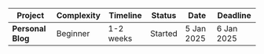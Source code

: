 | **Project**                                   | **Complexity** | **Timeline**     | **Status**  | **Date**     | **Deadline**     |
|-----------------------------------------------|----------------|------------------|-------------|--------------|------------------|
| **Personal Blog**                             | Beginner       | 1-2 weeks        | Started     | 5 Jan 2025   | 6 Jan 2025       |
